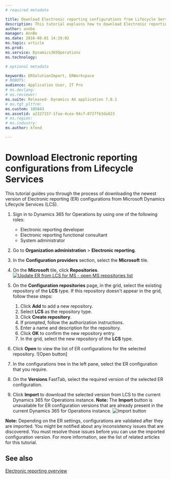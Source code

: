 ```yaml
---
# required metadata

title: Download Electronic reporting configurations from Lifecycle Services | Microsoft Docs
description: This tutorial explains how to download Electronic reporting (ER) configurations from Microsoft Dynamics Lifecycle Services (LCS).
author: annbe
manager: AnnBe
ms.date: 2016-08-01 14:19:02
ms.topic: article
ms.prod: 
ms.service: Dynamics365Operations
ms.technology: 

# optional metadata

keywords: ERSolutionImport, ERWorkspace
# ROBOTS: 
audience: Application User, IT Pro
# ms.devlang: 
# ms.reviewer: 
ms.suite: Released- Dynamics AX application 7.0.1
# ms.tgt_pltfrm: 
ms.custom: 105843
ms.assetid: a2327157-1faa-4cea-94c7-8727fb3da823
# ms.region: 
# ms.industry: 
ms.author: kfend

---
```


# Download Electronic reporting configurations from Lifecycle Services

This tutorial guides you through the process of downloading the newest version of Electronic reporting (ER) configurations from Microsoft Dynamics Lifecycle Services (LCS).

1.  Sign in to Dynamics 365 for Operations by using one of the following roles:
    -   Electronic reporting developer
    -   Electronic reporting functional consultant
    -   System administrator

2.  Go to **Organization administration** &gt; **Electronic reporting**.
3.  In the **Configuration providers** section, select the **Microsoft** tile.
4.  On the **Microsoft** tile, click **Repositories**. [![Update ER from LCS for MS - open MS repositories list](media/Update-ER-from-LCS-for-MS-open-MS-repositories-list.png)](media/Update-ER-from-LCS-for-MS-open-MS-repositories-list.png)
5.  On the **Configuration repositories** page, in the grid, select the existing repository of the **LCS** type. If this repository doesn't appear in the grid, follow these steps:
    1.  Click **Add** to add a new repository.
    2.  Select **LCS** as the repository type.
    3.  Click **Create repository**.
    4.  If prompted, follow the authorization instructions.
    5.  Enter a name and description for the repository.
    6.  Click **OK** to confirm the new repository entry.
    7.  In the grid, select the new repository of the **LCS** type.

6.  Click **Open** to view the list of ER configurations for the selected repository. ![Open button]
7.  In the configurations tree in the left pane, select the ER configuration that you require.
8.  On the **Versions** FastTab, select the required version of the selected ER configuration.
9.  Click **Import** to download the selected version from LCS to the current Dynamics 365 for Operations instance. **Note:** The **Import** button is unavailable for ER configuration versions that are already present in the current Dynamics 365 for Operations instance. ![Import button](media/Update-ER-from-LCS-for-MS-download-configuration-1024x565.png)

**Note:** Depending on the ER settings, configurations are validated after they are imported. You might be notified about any inconsistency issues that are discovered. You must resolve those issues before you can use the imported configuration version. For more information, see the list of related articles for this tutorial.

See also
--------

[Electronic reporting overview](http://ax.help.dynamics.com/en/wiki/general-electronic-reporting-ger/)

